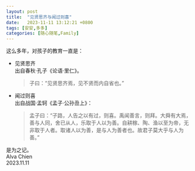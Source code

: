 ```yaml
---
layout: post
title:  "见贤思齐与闻过则喜"
date:   2023-11-11 13:12:21 +0800
tags: [安安,多多]
categories: [随心随笔,Family]
---
```


这么多年，对孩子的教育一直是：      

- 见贤思齐         
  出自春秋·孔子《论语·里仁》。
  > 子曰：“见贤思齐焉，见不贤而内自省也。”    
- 闻过则喜         
  出自战国·孟轲《孟子·公孙丑上》：    
  > 孟子曰：“子路，人告之以有过，则喜。禹闻善言，则拜。大舜有大焉，善与人同，舍已从人，乐取于人以为善。自耕稼、陶、渔以至为帝，无非取于人者。取诸人以为善，是与人为善者也。故君子莫大乎与人为善。”


是为之记。   
Alva Chien    
2023.11.11        
